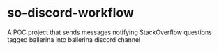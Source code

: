 # so-discord-workflow
A POC project that sends messages notifying StackOverflow questions tagged ballerina into ballerina discord channel

